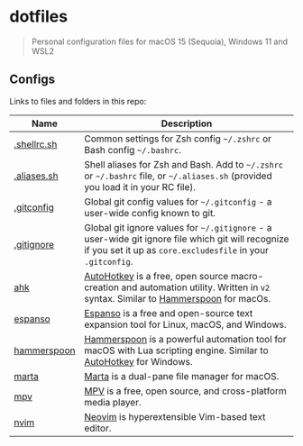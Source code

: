 # dotfiles

> Personal configuration files for macOS 15 (Sequoia), Windows 11 and WSL2

## Configs

Links to files and folders in this repo:

| Name                                         | Description                                                                                                                                                                                       |
| -------------------------------------------- | ------------------------------------------------------------------------------------------------------------------------------------------------------------------------------------------------- |
| [.shellrc.sh](/terminal/.shellrc.sh)         | Common settings for Zsh config `~/.zshrc` or Bash config `~/.bashrc`.                                                                                                                             |
| [.aliases.sh](/terminal/.aliases.sh)         | Shell aliases for Zsh and Bash. Add to `~/.zshrc` or `~/.bashrc` file, or `~/.aliases.sh` (provided you load it in your RC file).                                                                 |
| [.gitconfig](/.gitconfig)                    | Global git config values for `~/.gitconfig` - a user-wide config known to git.                                                                                                                    |
| [.gitignore](/.config/git/.gitignore_global) | Global git ignore values for `~/.gitignore` - a user-wide git ignore file which git will recognize if you set it up as `core.excludesfile` in your `.gitconfig`.                                  |
| [ahk](/ahk)                                  | [AutoHotkey](https://www.autohotkey.com/) is a free, open source macro-creation and automation utility. Written in `v2` syntax. Similar to [Hammerspoon](https://www.hammerspoon.org/) for macOs. |
| [espanso](/espanso)                          | [Espanso](https://espanso.org/) is a free and open-source text expansion tool for Linux, macOS, and Windows.                                                                                      |
| [hammerspoon](/hammerspoon)                  | [Hammerspoon](https://www.hammerspoon.org/) is a powerful automation tool for macOS with Lua scripting engine. Similar to [AutoHotkey](https://www.autohotkey.com/) for Windows.                  |
| [marta](/marta)                              | [Marta](https://marta.sh) is a dual-pane file manager for macOS.                                                                                                                                  |
| [mpv](/mpv)                                  | [MPV](https://mpv.io/) is a free, open source, and cross-platform media player.                                                                                                                   |
| [nvim](/nvim)                                | [Neovim](https://neovim.io/) is hyperextensible Vim-based text editor.                                                                                                                            |
